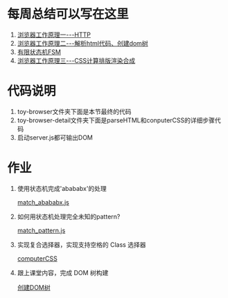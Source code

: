# 每周总结可以写在这里
1. [浏览器工作原理一---HTTP](https://www.yuque.com/yangxiaomie/zu16ge/rx08ev)
2. [浏览器工作原理二---解析html代码、创建dom树](https://www.yuque.com/yangxiaomie/zu16ge/ulzkkm)
3. [有限状态机FSM](https://www.yuque.com/yangxiaomie/zu16ge/wt5c92)
4. [浏览器工作原理三---CSS计算排版渲染合成](https://www.yuque.com/yangxiaomie/zu16ge/cydlkb)
# 代码说明
1. toy-browser文件夹下面是本节最终的代码
2. toy-browser-detail文件夹下面是parseHTML和conputerCSS的详细步骤代码
3. 启动server.js都可输出DOM
# 作业
1. 使用状态机完成'abababx'的处理
   
    [match_abababx.js](https://github.com/wanni-yang/Frontend-01-Template/blob/master/week06/FSM/match_abababx.js)
2. 如何用状态机处理完全未知的pattern?
   <!-- 字符串KMP算法 -->
   <!-- 时间复杂度O(m+n) 状态可以用闭包生成-->
    [match_pattern.js](https://github.com/wanni-yang/Frontend-01-Template/blob/master/week06/FSM/match_pattern.js)
3. 实现复合选择器，实现支持空格的 Class 选择器
   
   [computerCSS](https://github.com/wanni-yang/Frontend-01-Template/blob/master/week06/toy-browser-detail/computerCSS/computerCSS3.js)
4. 跟上课堂内容，完成 DOM 树构建
   
   [创建DOM树](https://github.com/wanni-yang/Frontend-01-Template/blob/master/week06/toy-browser-detail/parserHTML/parser.js)